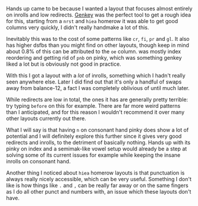 Hands up came to be because I wanted a layout that focuses almost entirely on inrolls and low redirects.
<a href="https://github.com/semilin/genkey">Genkey</a> was the perfect tool to get a rough idea for
this, starting from a `nrst` and `hiea` homerow it was able to get good columns
very quickly, I didn't really handmake a lot of this.

Inevitably this was to the cost of some patterns like
`cr`, `fi`, `pr` and `gl`. It also has higher dsfbs than you
might find on other layouts, though keep in mind about 0.8% of this can be attributed to the
`oe` column. was mostly index reordering and getting rid of `pnb` on pinky, which
was something genkey liked a lot but is obviously not good in practice.

With this I got a layout with a _lot_ of inrolls, something which I hadn't really seen anywhere
else. Later I did find out that it's only a handful of swaps away from balance-12, a fact I was
completely oblivious of until much later.


While redirects are low in total, the ones it has are generally pretty terrible: try typing
`before` on this for example. There are far more weird patterns than I anticipated, and for
this reason I wouldn't recommend it over many other layouts currently out there.

What I will say is that having `n` on consonant hand pinky does show a lot of potential and I
will definitely explore this further since it gives very good redirects and inrolls, to the detriment of
basically nothing. Hands up with its pinky on index and a semimak-like vowel setup would already be a
step at solving some of its current issues for example while keeping the insane inrolls on consonant
hand.

Another thing I noticed about `hiea` homerow layouts is that punctuation is always really
nicely accessible, which can be very useful. Something I don't like is how things like `.`
and `,` can be really far away or on the same fingers as I do all other punct and numbers
with, an issue which these layouts don't have.